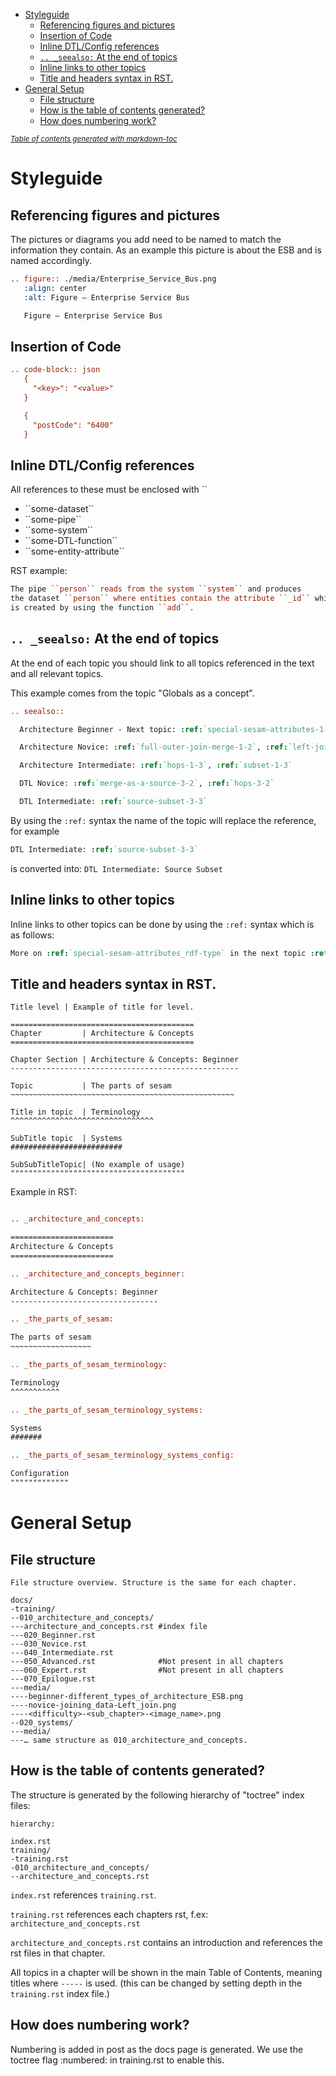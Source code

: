 - [Styleguide](#styleguide)
  * [Referencing figures and pictures](#referencing-figures-and-pictures)
  * [Insertion of Code](#insertion-of-code)
  * [Inline DTL/Config references](#inline-dtl-config-references)
  * [`.. _seealso:` At the end of topics](#---seealso---at-the-end-of-topics)
  * [Inline links to other topics](#inline-links-to-other-topics)
  * [Title and headers syntax in RST.](#title-and-headers-syntax-in-rst)
- [General Setup](#general-setup)
  * [File structure](#file-structure)
  * [How is the table of contents generated?](#how-is-the-table-of-contents-generated-)
  * [How does numbering work?](#how-does-numbering-work-)

<small><i><a href='http://ecotrust-canada.github.io/markdown-toc/'>Table of contents generated with markdown-toc</a></i></small>


# Styleguide

## Referencing figures and pictures

The pictures or diagrams you add need to be named to match the information
they contain.
As an example this picture is about the ESB and is named accordingly.

```reStructuredText
.. figure:: ./media/Enterprise_Service_Bus.png
   :align: center
   :alt: Figure – Enterprise Service Bus

   Figure – Enterprise Service Bus
```

## Insertion of Code

```reStructuredText
.. code-block:: json
   {
     "<key>": "<value>"
   }

   {
     "postCode": "6400"
   }
```

## Inline DTL/Config references

All references to these must be enclosed with \`\`
* \`\`some-dataset\`\`
* \`\`some-pipe\`\`
* \`\`some-system\`\`
* \`\`some-DTL-function\`\`
* \`\`some-entity-attribute\`\`

RST example:
```reStructuredText
The pipe ``person`` reads from the system ``system`` and produces
the dataset ``person`` where entities contain the attribute ``_id`` which
is created by using the function ``add``.
```

## `.. _seealso:` At the end of topics

At the end of each topic you should link to all topics referenced in the
text and all relevant topics.

This example comes from the topic "Globals as a concept".
```reStructuredText
.. seealso::

  Architecture Beginner - Next topic: :ref:`special-sesam-attributes-1-1`

  Architecture Novice: :ref:`full-outer-join-merge-1-2`, :ref:`left-join-hops-1-2`, :ref:`global-1-2`

  Architecture Intermediate: :ref:`hops-1-3`, :ref:`subset-1-3`

  DTL Novice: :ref:`merge-as-a-source-3-2`, :ref:`hops-3-2`

  DTL Intermediate: :ref:`source-subset-3-3`
```

By using the `:ref:` syntax the name of the topic will replace the reference,
for example
```reStructuredText
DTL Intermediate: :ref:`source-subset-3-3`
```
is converted into: `DTL Intermediate: Source Subset`

## Inline links to other topics

Inline links to other topics can be done by using the `:ref:` syntax which
is as follows:
```reStructuredText
More on :ref:`special-sesam-attributes_rdf-type` in the next topic :ref:`special-sesam-attributes-1-1`.
```

## Title and headers syntax in RST.
```
Title level | Example of title for level.

=========================================
Chapter         | Architecture & Concepts
=========================================

Chapter Section | Architecture & Concepts: Beginner
---------------------------------------------------

Topic           | The parts of sesam
~~~~~~~~~~~~~~~~~~~~~~~~~~~~~~~~~~~~~~~~~~~~~~~~~~

Title in topic  | Terminology
^^^^^^^^^^^^^^^^^^^^^^^^^^^^^^^^

SubTitle topic  | Systems
#########################

SubSubTitleTopic| (No example of usage)
"""""""""""""""""""""""""""""""""""""""
```

Example in RST:
```reStructuredText

.. _architecture_and_concepts:

=======================
Architecture & Concepts
=======================

.. _architecture_and_concepts_beginner:

Architecture & Concepts: Beginner
---------------------------------

.. _the_parts_of_sesam:

The parts of sesam
~~~~~~~~~~~~~~~~~~

.. _the_parts_of_sesam_terminology:

Terminology
^^^^^^^^^^^

.. _the_parts_of_sesam_terminology_systems:

Systems
#######

.. _the_parts_of_sesam_terminology_systems_config:

Configuration
"""""""""""""

```

# General Setup

## File structure

```
File structure overview. Structure is the same for each chapter.

docs/
-training/
--010_architecture_and_concepts/
---architecture_and_concepts.rst #index file
---020_Beginner.rst
---030_Novice.rst
---040_Intermediate.rst
---050_Advanced.rst              #Not present in all chapters
---060_Expert.rst                #Not present in all chapters
---070_Epilogue.rst
---media/
----beginner-different_types_of_architecture_ESB.png
----novice-joining_data-Left_join.png
----<difficulty>-<sub_chapter>-<image_name>.png
--020_systems/
---media/
---… same structure as 010_architecture_and_concepts.
```

## How is the table of contents generated?
The structure is generated by the following hierarchy of "toctree" index files:

```
hierarchy:

index.rst
training/
-training.rst
-010_architecture_and_concepts/
--architecture_and_concepts.rst
```
`index.rst` references `training.rst`.

`training.rst` references each chapters rst, f.ex: `architecture_and_concepts.rst`

`architecture_and_concepts.rst` contains an introduction and references the rst files in that chapter.

All topics in a chapter will be shown in the main Table of Contents, meaning titles where `-----` is used. (this can be changed by setting depth in the `training.rst` index file.)

## How does numbering work?
Numbering is added in post as the docs page is generated. We use the toctree flag :numbered: in training.rst to enable this.
